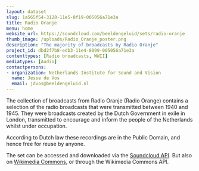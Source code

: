 ```yaml
---
layout: dataset
slug: 1a565f54-3128-11e5-8f19-005056a71e3a
title: Radio Oranje
menu: home
website_url: https://soundcloud.com/beeldengeluid/sets/radio-oranje
thumb_image: /uploads/Radio_Oranje_poster.png
description: "The majority of broadcasts by Radio Oranje"
project_id: dbd2f7b8-edb3-11e4-8099-005056a71e3a
contenttypes: [Radio broadcasts, WWII]
mediatypes: [Audio]
contactpersons: 
- organization: Netherlands Institute for Sound and Vision
  name: Jesse de Vos
  email: jdvos@beeldengeluid.nl
---
```


The collection of broadcasts from Radio Oranje (Radio Orange) contains a selection of the radio broadcasts that were transmitted between 1940 and 1945. They were broadcasts created by the Dutch Government in exile in London, transmitted to encourage and inform the people of the Netherlands whilst under occupation.

According to Dutch law these recordings are in the Public Domain, and hence free for reuse by anyone.

The set can be accessed and downloaded via the [Soundcloud API](https://developers.soundcloud.com/docs/api/guide). But also on [Wikimedia Commons](https://commons.wikimedia.org/wiki/Category:Radio_Broadcasts_by_Radio_Oranje), or through the Wikimedia Commons API.
